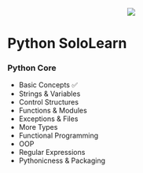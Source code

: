 <p align="center">
  <img src="https://upload.wikimedia.org/wikipedia/commons/thumb/5/53/SoloLearn_logo.svg/2560px-SoloLearn_logo.svg.png?20210710155454">
</p>

# Python SoloLearn
### Python Core
- Basic Concepts ✅
- Strings & Variables
- Control Structures
- Functions & Modules
- Exceptions & Files
- More Types
- Functional Programming
- OOP
- Regular Expressions
- Pythonicness & Packaging